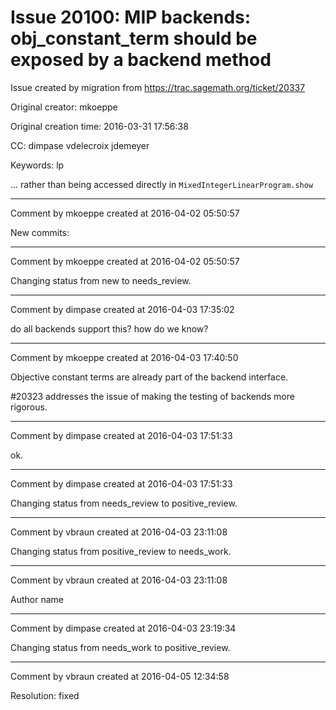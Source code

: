 # Issue 20100: MIP backends: obj_constant_term should be exposed by a backend method

Issue created by migration from https://trac.sagemath.org/ticket/20337

Original creator: mkoeppe

Original creation time: 2016-03-31 17:56:38

CC:  dimpase vdelecroix jdemeyer

Keywords: lp

... rather than being accessed directly in `MixedIntegerLinearProgram.show`


---

Comment by mkoeppe created at 2016-04-02 05:50:57

New commits:


---

Comment by mkoeppe created at 2016-04-02 05:50:57

Changing status from new to needs_review.


---

Comment by dimpase created at 2016-04-03 17:35:02

do all backends support this? how do we know?


---

Comment by mkoeppe created at 2016-04-03 17:40:50

Objective constant terms are already part of the backend interface.

#20323 addresses the issue of making the testing of backends more rigorous.


---

Comment by dimpase created at 2016-04-03 17:51:33

ok.


---

Comment by dimpase created at 2016-04-03 17:51:33

Changing status from needs_review to positive_review.


---

Comment by vbraun created at 2016-04-03 23:11:08

Changing status from positive_review to needs_work.


---

Comment by vbraun created at 2016-04-03 23:11:08

Author name


---

Comment by dimpase created at 2016-04-03 23:19:34

Changing status from needs_work to positive_review.


---

Comment by vbraun created at 2016-04-05 12:34:58

Resolution: fixed
